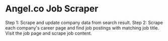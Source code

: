# Angel.co Job Scraper
Step 1: Scrape and update company data from search result.
Step 2: Scrape each company's career page and find job postings with matching job title. Visit the job page and scrape job content.
